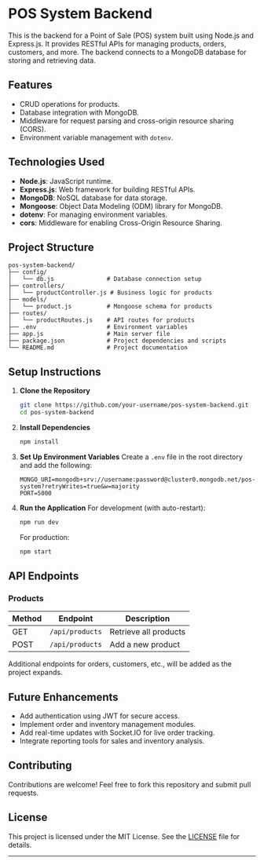 # POS System Backend

This is the backend for a Point of Sale (POS) system built using Node.js and Express.js. It provides RESTful APIs for managing products, orders, customers, and more. The backend connects to a MongoDB database for storing and retrieving data.

## Features

- CRUD operations for products.
- Database integration with MongoDB.
- Middleware for request parsing and cross-origin resource sharing (CORS).
- Environment variable management with `dotenv`.

## Technologies Used

- **Node.js**: JavaScript runtime.
- **Express.js**: Web framework for building RESTful APIs.
- **MongoDB**: NoSQL database for data storage.
- **Mongoose**: Object Data Modeling (ODM) library for MongoDB.
- **dotenv**: For managing environment variables.
- **cors**: Middleware for enabling Cross-Origin Resource Sharing.

## Project Structure

```
pos-system-backend/
├── config/
│   └── db.js               # Database connection setup
├── controllers/
│   └── productController.js # Business logic for products
├── models/
│   └── product.js          # Mongoose schema for products
├── routes/
│   └── productRoutes.js    # API routes for products
├── .env                    # Environment variables
├── app.js                  # Main server file
├── package.json            # Project dependencies and scripts
└── README.md               # Project documentation
```

## Setup Instructions

1. **Clone the Repository**
   ```bash
   git clone https://github.com/your-username/pos-system-backend.git
   cd pos-system-backend
   ```

2. **Install Dependencies**
   ```bash
   npm install
   ```

3. **Set Up Environment Variables**
   Create a `.env` file in the root directory and add the following:
   ```
   MONGO_URI=mongodb+srv://username:password@cluster0.mongodb.net/pos-system?retryWrites=true&w=majority
   PORT=5000
   ```

4. **Run the Application**
   For development (with auto-restart):
   ```bash
   npm run dev
   ```
   For production:
   ```bash
   npm start
   ```

## API Endpoints

### Products
| Method | Endpoint        | Description                  |
|--------|-----------------|------------------------------|
| GET    | `/api/products` | Retrieve all products        |
| POST   | `/api/products` | Add a new product            |

Additional endpoints for orders, customers, etc., will be added as the project expands.

## Future Enhancements

- Add authentication using JWT for secure access.
- Implement order and inventory management modules.
- Add real-time updates with Socket.IO for live order tracking.
- Integrate reporting tools for sales and inventory analysis.

## Contributing

Contributions are welcome! Feel free to fork this repository and submit pull requests.

## License

This project is licensed under the MIT License. See the [LICENSE](LICENSE) file for details.

---